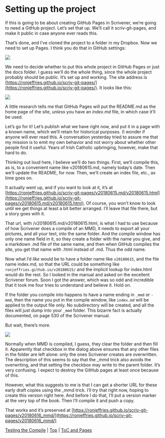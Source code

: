 # Setting up the project #  

If this is going to be about creating GitHub Pages in Scrivener, we’re going to need a GitHub project. Let’s set that up. We’ll call it scriv-git-pages, and make it public in case anyone ever reads this.

That’s done, and I’ve cloned the project to a folder in my Dropbox. Now we need to set up Pages. I think you do that in GitHub settings:

![][ScreenShot2018-06-15at92421AM]

We need to decide whether to put this whole project in GitHub Pages or just the docs folder. I guess we’ll do the whole thing, since the whole project probably should be public. It’s set up and working.  The site address is [https://ronjeffries.github.io/scriv-git-pages/](https://ronjeffries.github.io/scriv-git-pages/). It looks like this:


![][ScreenShot2018-06-15at95953AM]

A little research tells me that GitHub Pages will put the README.md as the home page of the site, *unless* you have an *index.md* file, in which case it’ll be used.  

Let’s go for it! Let’s publish what we have right now, and put it in a page with a known name, which we’ll retain for historical purposes. (I wonder if anyone will ever read this. A conversation yesterday tried to assure me that my mission is to emit my own behavior and not worry about whether other people find it useful. Years of Irish Catholic upbringing, however, make that hard to do.

Thinking out loud here, I believe we’ll do two things. First, we’ll compile this, as is, to a convenient name like v20180615.md, namely today’s date. Then we’ll update the README, for now. Then, we’ll create an index file, etc., as time goes on.

It actually went up, and if you want to look at it, it’s at [https://ronjeffries.github.io/scriv-git-pages/v20180615.md/v20180615.html](https://ronjeffries.github.io/scriv-git-pages/v20180615.md/v20180615.html). Of course, you won’t know to look until we get things at least a bit better arranged. I’ll leave that file there, but a story goes with it.

  

That url, with /v20180615.md/v20180615.html, is what I had to use because of how Scrivener does a compile of an MMD, it needs to export all your pictures, and all your text, into the same folder. And the compile window has only one name field in it, so they create a folder with the name you give, and a markdown .md file of the same name, and then when GitHub compiles the site, you get that name with .html instead of .md. Thus the odd name.

Now what I’d *like* would be to have a folder name like `v20180615`, and the file name index.md, so that the URL could be something like `ronjeffries.github.io/v20180615/` and the implicit lookup for index.html would do the rest. So I looked in the manual and asked on the excellent Scrivener forum. Soon I got the answer, which was so odd and incredible that it took me four tries to understand and believe it. Hold on.

If the folder you compile into happens to have a name ending in `_mmd` or `-mmd`, then the name you put in the compile window, like `index.md` will be applied to the output file only. No subdirectory will be created, and all the files will just dump into your `_mmd` folder. This bizarre fact is actually documented, on page 530 of the Scrivener manual.

But wait, there’s more. 

![][ScreenShot2018-06-16at74710AM]

Normally when MMD is compiled, I guess, they clear the folder and then fill it. Apparently that checkbox in the dialog above ensures that any other files in the folder are left alone: only the ones Scrivener creates are overwritten. The description of this seems to say that the _mmd trick also avoids the overwriting, and that setting the checkbox may write to the parent folder. It’s very confusing. I expect to destroy the GitHub pages at least once because of this.

However, what this suggests to me is that I can get a shorter URL for these early draft copies using the _mmd trick. I’ll try that right now, hoping to create this version right here. And before I do that, I’ll put a version marker at the very top of the book. Then I’ll compile it and push a copy. 

That works and it’s preserved at [https://ronjeffries.github.io/scriv-git-pages/v20180616_mmd/](https://ronjeffries.github.io/scriv-git-pages/v20180616_mmd/)



[Testing the Compile](08.html) | [Top](index.html) | [ToC and Pages](10.html)




[ScreenShot2018-06-17at54341AM]: ScreenShot2018-06-17at54341AM.png

[ScreenShot2018-06-15at34845AM]: ScreenShot2018-06-15at34845AM.png

[ScreenShot2018-06-15at35655AM]: ScreenShot2018-06-15at35655AM.png

[ScreenShot2018-06-15at35933AM]: ScreenShot2018-06-15at35933AM.png

[ScreenShot2018-06-15at41513AM]: ScreenShot2018-06-15at41513AM.png

[ScreenShot2018-06-15at43151AM]: ScreenShot2018-06-15at43151AM.png

[ScreenShot2018-06-15at43300AM]: ScreenShot2018-06-15at43300AM.png

[ScreenShot2018-06-15at43419AM]: ScreenShot2018-06-15at43419AM.png

[ScreenShot2018-06-15at43550AM]: ScreenShot2018-06-15at43550AM.png

[ScreenShot2018-06-15at45351AM]: ScreenShot2018-06-15at45351AM.png

[ScreenShot2018-06-15at45543AM]: ScreenShot2018-06-15at45543AM.png

[ScreenShot2018-06-15at50722AM]: ScreenShot2018-06-15at50722AM.png

[ScreenShot2018-06-15at51250AM]: ScreenShot2018-06-15at51250AM.png

[ScreenShot2018-06-15at51454AM]: ScreenShot2018-06-15at51454AM.png

[ScreenShot2018-06-15at92421AM]: ScreenShot2018-06-15at92421AM.png

[ScreenShot2018-06-15at95953AM]: ScreenShot2018-06-15at95953AM.png

[ScreenShot2018-06-16at74710AM]: ScreenShot2018-06-16at74710AM.png

[ScreenShot2018-06-17at64119AM]: ScreenShot2018-06-17at64119AM.png

[ScreenShot2018-06-17at70530AM]: ScreenShot2018-06-17at70530AM.png

[ScreenShot2018-06-17at81328PM]: ScreenShot2018-06-17at81328PM.png

[ScreenShot2018-06-18at94526AM]: ScreenShot2018-06-18at94526AM.png

[ScreenShot2018-06-19at80328PM]: ScreenShot2018-06-19at80328PM.png

[ScreenShot2018-06-22at101952AM]: ScreenShot2018-06-22at101952AM.png

[ScreenShot2018-06-22at102316AM]: ScreenShot2018-06-22at102316AM.png

[ScreenShot2018-06-22at103031AM]: ScreenShot2018-06-22at103031AM.png

[ScreenShot2018-06-22at103054AM]: ScreenShot2018-06-22at103054AM.png

[ScreenShot2018-06-22at103500AM]: ScreenShot2018-06-22at103500AM.png

[ScreenShot2018-06-22at104957AM]: ScreenShot2018-06-22at104957AM.png

[ScreenShot2018-06-22at110544AM]: ScreenShot2018-06-22at110544AM.png

[ScreenShot2018-06-23at52634AM]: ScreenShot2018-06-23at52634AM.png

[ScreenShot2018-06-24at92104PM]: ScreenShot2018-06-24at92104PM.png

[ScreenShot2018-06-24at92825PM]: ScreenShot2018-06-24at92825PM.png

[ScreenShot2018-06-24at92908PM]: ScreenShot2018-06-24at92908PM.png

[ScreenShot2018-06-26at102912AM]: ScreenShot2018-06-26at102912AM.png

[ScreenShot2018-06-17at60628AM]: ScreenShot2018-06-17at60628AM.png

